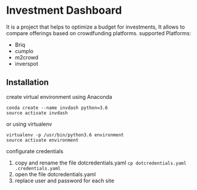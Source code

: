 # Investment Dashboard
It is a project that helps to optimize a budget for investments, It allows to compare offerings based on crowdfunding platforms.
supported Platforms:
* Briq
* cumplo
* m2crowd
* inverspot

## Installation

create virtual environment
using Anaconda
~~~
conda create --name invdash python=3.6
source activate invdash
~~~
or using virtualenv
~~~
virtualenv -p /usr/bin/python3.6 environment
source activate environment
~~~

configurate credentials
1. copy and rename the file dotcredentials.yaml `cp dotcredentials.yaml .credentials.yaml`
1. open the file dotcredentials.yaml
1. replace user and password for each  site
